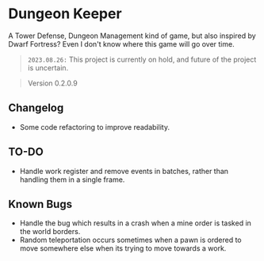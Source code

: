 # Dungeon Keeper

A Tower Defense, Dungeon Management kind of game, but also inspired by Dwarf Fortress? Even I don't know where this game will go over time.

> `2023.08.26:` This project is currently on hold, and future of the project is uncertain.

> Version 0.2.0.9

## Changelog

- Some code refactoring to improve readability.

## TO-DO

- Handle work register and remove events in batches, rather than handling them in a single frame.

## Known Bugs

- Handle the bug which results in a crash when a mine order is tasked in the world borders.
- Random teleportation occurs sometimes when a pawn is ordered to move somewhere else when its trying to move towards a work.
